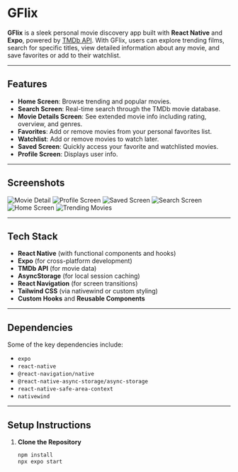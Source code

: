 # GFlix

**GFlix** is a sleek personal movie discovery app built with **React Native** and **Expo**, powered by [TMDb API](https://www.themoviedb.org/documentation/api). With GFlix, users can explore trending films, search for specific titles, view detailed information about any movie, and save favorites or add to their watchlist.

---

## Features

- **Home Screen**: Browse trending and popular movies.
- **Search Screen**: Real-time search through the TMDb movie database.
- **Movie Details Screen**: See extended movie info including rating, overview, and genres.
- **Favorites**: Add or remove movies from your personal favorites list.
- **Watchlist**: Add or remove movies to watch later.
- **Saved Screen**: Quickly access your favorite and watchlisted movies.
- **Profile Screen**: Displays user info.

---

## Screenshots

   ![Movie Detail](./assets/screenshots/screenshot1.jpeg)
   ![Profile Screen](./assets/screenshots/screenshot2.jpeg)
   ![Saved Screen](./assets/screenshots/screenshot3.jpeg)
   ![Search Screen](./assets/screenshots/screenshot4.jpeg)
   ![Home Screen](./assets/screenshots/screenshot5.jpeg)
   ![Trending Movies](./assets/screenshots/screenshot6.jpeg)



---

## Tech Stack

- **React Native** (with functional components and hooks)
- **Expo** (for cross-platform development)
- **TMDb API** (for movie data)
- **AsyncStorage** (for local session caching)
- **React Navigation** (for screen transitions)
- **Tailwind CSS** (via nativewind or custom styling)
- **Custom Hooks** and **Reusable Components**

---

## Dependencies

Some of the key dependencies include:

- `expo`
- `react-native`
- `@react-navigation/native`
- `@react-native-async-storage/async-storage`
- `react-native-safe-area-context`
- `nativewind`

---

## Setup Instructions

1. **Clone the Repository**
   ```bash
   npm install
   npx expo start
